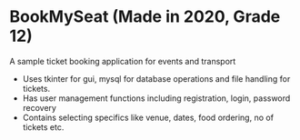 # BookMySeat (Made in 2020, Grade 12)
A sample ticket booking application for events and transport 
- Uses tkinter for gui, mysql for database operations and file handling for tickets.
- Has user management functions including registration, login, password recovery
- Contains selecting specifics like venue, dates, food ordering, no of tickets etc.
